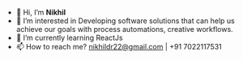 - 👋 Hi, I’m **Nikhil**
- 👀 I’m interested in Developing software solutions that can help us achieve our goals with process automations, creative workflows.
- 🌱 I’m currently learning ReactJs
- 📫 How to reach me?  nikhildr22@gmail.com | +91 7022117531



